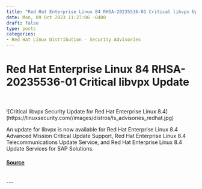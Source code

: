 ```yaml
---
title: "Red Hat Enterprise Linux 84 RHSA-20235536-01 Critical libvpx Update"
date: Mon, 09 Oct 2023 11:27:06 -0400
draft: false
type: posts
categories: 
- Red Hat Linux Distribution - Security Advisories
---
```

# Red Hat Enterprise Linux 84 RHSA-20235536-01 Critical libvpx Update

<br/>

<br/>
![Critical libvpx Security Update for Red Hat Enterprise Linux 8.4](https://linuxsecurity.com//images/distros/ls_advisories_redhat.jpg)

An update for libvpx is now available for Red Hat Enterprise Linux 8.4 Advanced Mission Critical Update Support, Red Hat Enterprise Linux 8.4 Telecommunications Update Service, and Red Hat Enterprise Linux 8.4 Update Services for SAP Solutions.

#### [Source](https://linuxsecurity.com/advisories/red-hat/redhat-rhsa-2023-5536-01-important-libvpx-security-update-yufigdieheve)

<br/>
---
